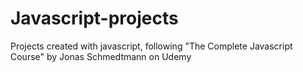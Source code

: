 # Javascript-projects
Projects created with javascript, following "The Complete Javascript Course" by Jonas Schmedtmann on Udemy
